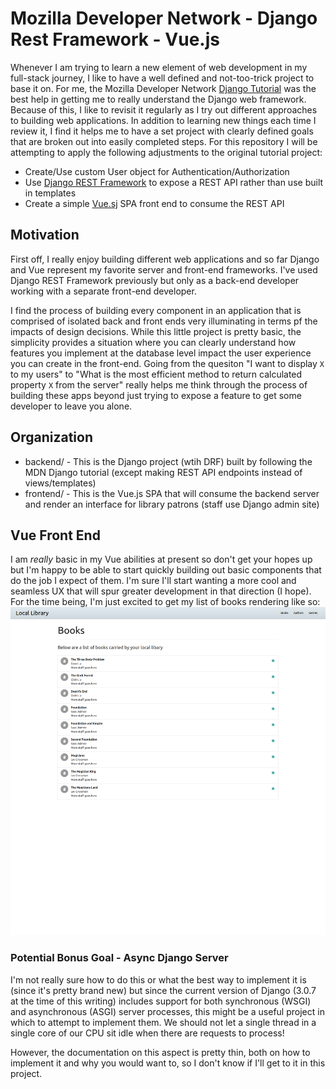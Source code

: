 # Mozilla Developer Network - Django Rest Framework - Vue.js

Whenever I am trying to learn a new element of web development in my full-stack journey, I like to have a well defined and not-too-trick project to base it on. For me, the Mozilla Developer Network [Django Tutorial](https://developer.mozilla.org/en-US/docs/Learn/Server-side/Django) was the best help in getting me to really understand the Django web framework. Because of this, I like to revisit it regularly as I try out different approaches to building web applications. In addition to learning new things each time I review it, I find it helps me to have a set project with clearly defined goals that are broken out into easily completed steps. For this repository I will be attempting to apply the following adjustments to the original tutorial project:

- Create/Use custom User object for Authentication/Authorization
- Use [Django REST Framework](https://www.django-rest-framework.org/) to expose a REST API rather than use built in templates
- Create a simple [Vue.sj](https://vuejs.org/) SPA front end to consume the REST API

## Motivation

First off, I really enjoy building different web applications and so far Django and Vue represent my favorite server and front-end frameworks. I've used Django REST Framework previously but only as a back-end developer working with a separate front-end developer.

I find the process of building every component in an application that is comprised of isolated back and front ends very illuminating in terms pf the impacts of design decisions. While this little project is pretty basic, the simplicity provides a situation where you can clearly understand how features you implement at the database level impact the user experience you can create in the front-end. Going from the quesiton "I want to display `X` to my users" to "What is the most efficient method to return calculated property `X` from the server" really helps me think through the process of building these apps beyond just trying to expose a feature to get some developer to leave you alone.

## Organization

- backend/ - This is the Django project (wtih DRF) built by following the MDN Django tutorial (except making REST API endpoints instead of views/templates)
- frontend/ - This is the Vue.js SPA that will consume the backend server and render an interface for library patrons (staff use Django admin site)

## Vue Front End

I am _really_ basic in my Vue abilities at present so don't get your hopes up but I'm happy to be able to start quickly building out basic components that do the job I expect of them. I'm sure I'll start wanting a more cool and seamless UX that will spur greater development in that direction (I hope). For the time being, I'm just excited to get my list of books rendering like so:
![Book List](./imgs/booklist.png)

### Potential Bonus Goal - Async Django Server

I'm not really sure how to do this or what the best way to implement it is (since it's pretty brand new) but since the current version of Django (3.0.7 at the time of this writing) includes support for both synchronous (WSGI) and asynchronous (ASGI) server processes, this might be a useful project in which to attempt to implement them. We should not let a single thread in a single core of our CPU sit idle when there are requests to process!

However, the documentation on this aspect is pretty thin, both on how to implement it and why you would want to, so I don't know if I'll get to it in this project.
